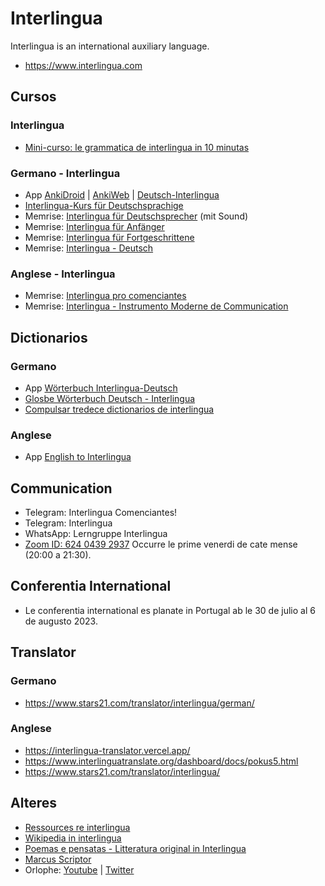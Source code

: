 # Interlingua
Interlingua is an international auxiliary language.
* https://www.interlingua.com

## Cursos
### Interlingua
* [Mini-curso: le grammatica de interlingua in 10 minutas](https://www.interlingua.com/film/mini-curso/)

### Germano - Interlingua
* App [AnkiDroid](https://play.google.com/store/apps/details?id=com.ichi2.anki&gl=DE) | [AnkiWeb](https://ankiweb.net/) | [Deutsch-Interlingua](https://ankiweb.net/shared/info/10108193)
* [Interlingua-Kurs für Deutschsprachige](http://dj3uc.darc.de/ia-curso.html)
* Memrise: [Interlingua für Deutschsprecher](https://app.memrise.com/course/1714447/interlingua-fur-deutschsprecher/) (mit Sound)
* Memrise: [Interlingua für Anfänger](https://app.memrise.com/course/106022/interlingua-fur-anfanger/)
* Memrise: [Interlingua für Fortgeschrittene](https://app.memrise.com/course/5997666/interlingua-fur-fortgeschrittene/)
* Memrise: [Interlingua - Deutsch](https://app.memrise.com/course/884750/interlingua-deutsch/)

### Anglese - Interlingua
* Memrise: [Interlingua pro comenciantes](https://app.memrise.com/course/249172/interlingua-pro-comenciantes/)
* Memrise: [Interlingua - Instrumento Moderne de Communication](https://app.memrise.com/course/262533/interlingua-instrumento-moderne-de-communication/)

## Dictionarios
### Germano
* App [Wörterbuch Interlingua-Deutsch](https://play.google.com/store/apps/details?id=renegrothmann.iade&gl=DE)
* [Glosbe Wörterbuch Deutsch - Interlingua](https://glosbe.com/de/ia)
* [Compulsar tredece dictionarios de interlingua](https://rudhar.com/cgi-bin/cgi-grep.cgi)

### Anglese
* App [English to Interlingua](https://play.google.com/store/apps/details?id=renegrothmann.iaenglish)

## Communication
* Telegram: Interlingua Comenciantes!
* Telegram: Interlingua
* WhatsApp: Lerngruppe Interlingua
* [Zoom ID: 624 0439 2937](https://zoom.us/j/62404392937) Occurre le prime venerdi de cate mense (20:00 a 21:30). 

## Conferentia International 
* Le conferentia international es planate in Portugal ab le 30 de julio al 6 de augusto 2023.


## Translator
### Germano
* https://www.stars21.com/translator/interlingua/german/

### Anglese
* https://interlingua-translator.vercel.app/
* https://www.interlinguatranslate.org/dashboard/docs/pokus5.html
* https://www.stars21.com/translator/interlingua/


## Alteres
* [Ressources re interlingua](https://rudhar.com/lingtics/intrlnga/resurses.htm)
* [Wikipedia in interlingua](https://ia.m.wikipedia.org/wiki/Pagina_principal)
* [Poemas e pensatas - Litteratura original in Interlingua](https://poemasepensatas.blogspot.com)
* [Marcus Scriptor](https://m.youtube.com/channel/UCWRbiStTf3aAJDkU0KGVrGQ)
* Orlophe: [Youtube](https://m.youtube.com/@orlophe/videos) | [Twitter](https://twitter.com/Orlophe)



